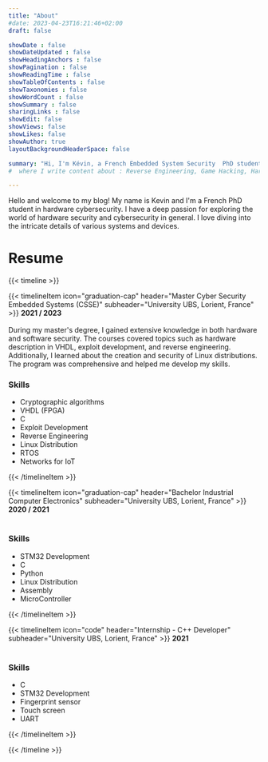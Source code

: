 ```yaml
---
title: "About"
#date: 2023-04-23T16:21:46+02:00
draft: false

showDate : false
showDateUpdated : false
showHeadingAnchors : false
showPagination : false
showReadingTime : false
showTableOfContents : false
showTaxonomies : false 
showWordCount : false
showSummary : false
sharingLinks : false
showEdit: false
showViews: false
showLikes: false
showAuthor: true
layoutBackgroundHeaderSpace: false

summary: "Hi, I'm Kévin, a French Embedded System Security  PhD student, and here is my blog"
#  where I write content about : Reverse Engineering, Game Hacking, Hardware, Windows Internal..."

---
```


Hello and welcome to my blog! My name is Kevin and I'm a French PhD student in hardware cybersecurity. I have a deep passion for exploring the world of hardware security and cybersecurity in general. I love diving into the intricate details of various systems and devices.

<h1 class="mt-0 text-4xl font-bold text-neutral-900 dark:text-neutral">Resume</h1>

{{< timeline >}}

{{< timelineItem icon="graduation-cap" header="Master Cyber Security Embedded Systems (CSSE)" subheader="University UBS, Lorient, France" >}}
<b>2021 / 2023</b><br><br>
During my master's degree, I gained extensive knowledge in both hardware and software security. The courses covered topics such as hardware description in VHDL, exploit development, and reverse engineering. Additionally, I learned about the creation and security of Linux distributions. The program was comprehensive and helped me develop my skills. <br>
<h3>Skills</h3>
<ul>
  <li>Cryptographic algorithms</li>
  <li>VHDL (FPGA)</li>
  <li>C</li>
  <li>Exploit Development</li>
  <li>Reverse Engineering</li>
  <li>Linux Distribution</li>
  <li>RTOS</li>
  <li>Networks for IoT</li>
</ul>
{{< /timelineItem >}}

{{< timelineItem icon="graduation-cap" header="Bachelor Industrial Computer Electronics" subheader="University UBS, Lorient, France" >}}
<b>2020 / 2021</b><br><br>
<!-- During my master's degree, I gained extensive knowledge in both hardware and software security. The courses covered topics such as hardware description in VHDL, exploit development, and reverse engineering. Additionally, I learned about the creation and security of Linux distributions. The program was comprehensive and helped me develop my skills. <br> -->
<h3>Skills</h3>
<ul>
  <li>STM32 Development</li>
  <li>C</li>
  <li>Python</li>
  <li>Linux Distribution</li>
  <li>Assembly</li>
  <li>MicroController</li>
</ul>
{{< /timelineItem >}}

<!-- {{< timelineItem icon="graduation-cap" header="Professional Bachelor Mechatronics robotics" subheader="University Rennes 1, Rennes, France" >}}
<b>2019 / 2020</b><br><br>
<!-- During my master's degree, I gained extensive knowledge in both hardware and software security. The courses covered topics such as hardware description in VHDL, exploit development, and reverse engineering. Additionally, I learned about the creation and security of Linux distributions. The program was comprehensive and helped me develop my skills. <br> -->
<!-- <h3>Skills</h3>
<ul>
  <li>FANUC, ABB</li>
  <li>C</li>
  <li>Siemens</li>
  <li>Unity Pro</li>
  <li>Solid Works</li>
</ul>
{{< /timelineItem >}} --> 

<!-- {{< timelineItem icon="graduation-cap" header="BTS Design and Production of Automatic Systems" subheader="College Jean-Baptiste Colbert, Lorient, France" >}}
<b>2017 / 2019</b><br><br>
<!-- During my master's degree, I gained extensive knowledge in both hardware and software security. The courses covered topics such as hardware description in VHDL, exploit development, and reverse engineering. Additionally, I learned about the creation and security of Linux distributions. The program was comprehensive and helped me develop my skills. <br> -->
<!-- <h3>Skills</h3>
<ul>
  <li>Siemens</li>
  <li>Unity Pro</li>
  <li>Solid Works</li>
</ul>
{{< /timelineItem >}} -->

{{< timelineItem icon="code" header="Internship - C++ Developer" subheader="University UBS, Lorient, France" >}}
<b>2021</b><br><br>
<!-- I worked in the geology department of the university of Tours, my mission was to update a program for calculating nitrogen surpluses in soils to include phosphorus surplus calculations and the addition of new data. -->

<h3>Skills</h3>
<ul>
  <li>C</li>
  <li>STM32 Development</li>
  <li>Fingerprint sensor</li>
  <li>Touch screen</li>
  <li>UART</li>
</ul>
{{< /timelineItem >}}

{{< /timeline >}}